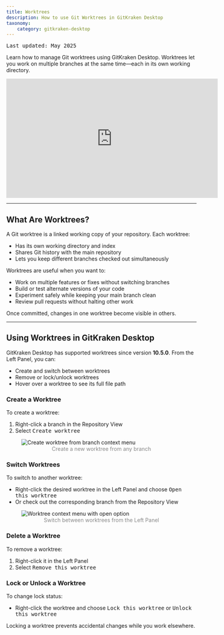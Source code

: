 ```yaml
---
title: Worktrees
description: How to use Git Worktrees in GitKraken Desktop
taxonomy:
    category: gitkraken-desktop
---
```

<kbd>Last updated: May 2025</kbd>

Learn how to manage Git worktrees using GitKraken Desktop. Worktrees let you work on multiple branches at the same time—each in its own working directory.

<div class='embed-container embed-container--16-9'>
    <iframe width='560' height='315' src='https://www.youtube.com/embed/grAsFn5yvjA?rel=0&vq=hd1080' frameborder='0' allowfullscreen></iframe>
</div>

***

## What Are Worktrees?

A Git worktree is a linked working copy of your repository. Each worktree:

- Has its own working directory and index
- Shares Git history with the main repository
- Lets you keep different branches checked out simultaneously

Worktrees are useful when you want to:

- Work on multiple features or fixes without switching branches
- Build or test alternate versions of your code
- Experiment safely while keeping your main branch clean
- Review pull requests without halting other work

Once committed, changes in one worktree become visible in others.

***

## Using Worktrees in GitKraken Desktop

GitKraken Desktop has supported worktrees since version **10.5.0**. From the Left Panel, you can:

- Create and switch between worktrees
- Remove or lock/unlock worktrees
- Hover over a worktree to see its full file path

### Create a Worktree

To create a worktree:
1. Right-click a branch in the Repository View
2. Select <kbd>Create worktree</kbd>

<figure>
  <img src="/wp-content/uploads/gkd-10-5-create-worktree.png" class="help-center-img img-bordered" alt="Create worktree from branch context menu">
  <figcaption style="text-align:center; color:#888">Create a new worktree from any branch</figcaption>
</figure>

### Switch Worktrees

To switch to another worktree:
- Right-click the desired worktree in the Left Panel and choose <kbd>Open this worktree</kbd>
- Or check out the corresponding branch from the Repository View

<figure>
  <img src="/wp-content/uploads/gkd-10-5-worktrees-actions.png" class="help-center-img img-bordered" alt="Worktree context menu with open option">
  <figcaption style="text-align:center; color:#888">Switch between worktrees from the Left Panel</figcaption>
</figure>

### Delete a Worktree

To remove a worktree:
1. Right-click it in the Left Panel
2. Select <kbd>Remove this worktree</kbd>

### Lock or Unlock a Worktree

To change lock status:
- Right-click the worktree and choose <kbd>Lock this worktree</kbd> or <kbd>Unlock this worktree</kbd>

Locking a worktree prevents accidental changes while you work elsewhere.
